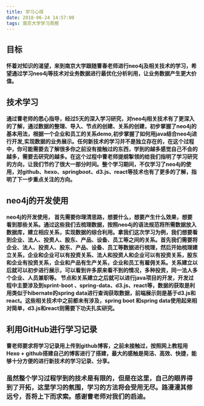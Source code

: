 ```yaml
---
title: 学习心得
date: 2018-06-24 14:57:08
tags: 南京大学学习周报
---
```

## 目标

#### 怀着对知识的渴望，来到南京大学跟随曹春老师进行neo4j及相关技术的学习，希望通过学习neo4j等技术对业务数据进行最优化分析利用，让业务数据产生更大价值。

## 技术学习

#### 通过曹老师的悉心指导，经过5天的深入学习研究，对neo4j相关技术有了更深入的了解，通过数据的整理、导入、节点的创建、关系的创建，初步掌握了neo4j的基本用法，根据一个企业和员工的关系demo,初步掌握了如何用java结合neo4j进行开发,实现数据的业务展示。任何新技术的学习并不是独立存在的，在这个过程中，你可能需要去了解很多你之前没有接触过的东西，学到的越多感觉自己不会的越多，需要去研究的越多。在这个过程中曹老师提纲掣领的给我们指明了学习研究的方向，让我们节约了很大一部分时间。整个学习期间，不仅学习了neo4j的使用，对github、hexo、springboot、d3.js、react等技术也有了更多的了解，指明了下一步重点关注的方向。
## neo4j的开发使用

#### neo4j的开发使用， 首先需要你理清思路，想要什么，想要产生什么效果，想要看到那些关系。通过这些我们去梳理数据，按照neo4j的语法规范将所需数据放入数据库，建立相应关系，实现数据的综合利用。拿我们这次学习为例，我们想要看到企业、法人、投资人、股东、产品、设备、员工等之间的关系。首先我们需要将企业、法人、投资人、股东、产品、设备、员工等数据进行梳理，然后开始梳理建立关系，企业和企业可以有投资关系、法人和投资人和企业可以有投资关系，股东和企业有投资关系，企业和产品有生产关系，企业和员工有雇佣关系。关系建立以后就可以初步进行展示，可以看到许多原来看不到的情况，多种投资，同一法人多个企业、人员兼职等。 节点和关系建立之后就可以进行java项目的开发，开发过程中主要涉及到sprint-boot 、spring-data、d3.js、react等，数据的获取是利用类似于hibernate的spring data进行查询获取数据，前端展示则是基于d3.js和react。这些相关技术中之前都未有涉及，spring boot 和spring data使用起来相对简单，d3.js和react则需要下功夫扎实研究。
## 利用GitHub进行学习记录

#### 曹老师要求将学习记录用上传到github博客，之前未接触过，按照网上教程用Hexo + github搭建自己的博客进行了搭建，最大的感触是简洁、高效、快捷，能够十分方便的进行新技术的学习记录、分享。
 
### 虽然整个学习过程学到的技术是有限的，但是在这里，自己的眼界得到了开拓，这里学习的氛围，学习的方法将会受用无尽。路漫漫其修远兮，吾将上下而求索。感谢曹老师对我们的启迪。